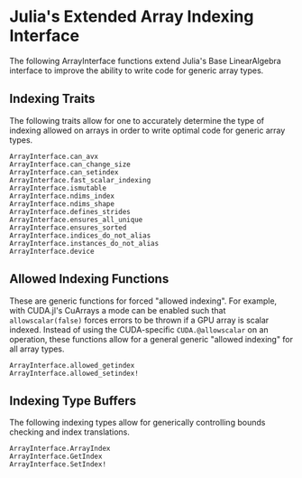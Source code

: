 # Julia's Extended Array Indexing Interface

The following ArrayInterface functions extend Julia's Base LinearAlgebra interface
to improve the ability to write code for generic array types.

## Indexing Traits

The following traits allow for one to accurately determine the type of indexing allowed
on arrays in order to write optimal code for generic array types.

```@docs
ArrayInterface.can_avx
ArrayInterface.can_change_size
ArrayInterface.can_setindex
ArrayInterface.fast_scalar_indexing
ArrayInterface.ismutable
ArrayInterface.ndims_index
ArrayInterface.ndims_shape
ArrayInterface.defines_strides
ArrayInterface.ensures_all_unique
ArrayInterface.ensures_sorted
ArrayInterface.indices_do_not_alias
ArrayInterface.instances_do_not_alias
ArrayInterface.device
```

## Allowed Indexing Functions

These are generic functions for forced "allowed indexing". For example, with CUDA.jl's
CuArrays a mode can be enabled such that `allowscalar(false)` forces errors to be thrown
if a GPU array is scalar indexed. Instead of using the CUDA-specific `CUDA.@allowscalar`
on an operation, these functions allow for a general generic "allowed indexing" for all
array types.

```@docs
ArrayInterface.allowed_getindex
ArrayInterface.allowed_setindex!
```

## Indexing Type Buffers

The following indexing types allow for generically controlling bounds checking
and index translations.

```@docs
ArrayInterface.ArrayIndex
ArrayInterface.GetIndex
ArrayInterface.SetIndex!
```